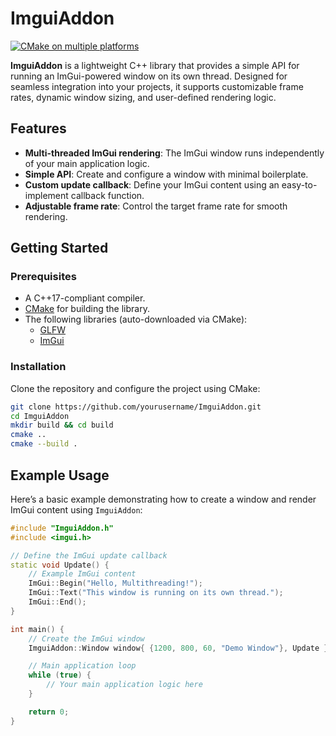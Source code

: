 # ImguiAddon

[![CMake on multiple platforms](https://github.com/Icey1717/ImguiAddon/actions/workflows/cmake-multi-platform.yml/badge.svg)](https://github.com/Icey1717/ImguiAddon/actions/workflows/cmake-multi-platform.yml)

**ImguiAddon** is a lightweight C++ library that provides a simple API for running an ImGui-powered window on its own thread. Designed for seamless integration into your projects, it supports customizable frame rates, dynamic window sizing, and user-defined rendering logic.

## Features

- **Multi-threaded ImGui rendering**: The ImGui window runs independently of your main application logic.
- **Simple API**: Create and configure a window with minimal boilerplate.
- **Custom update callback**: Define your ImGui content using an easy-to-implement callback function.
- **Adjustable frame rate**: Control the target frame rate for smooth rendering.

## Getting Started

### Prerequisites

- A C++17-compliant compiler.
- [CMake](https://cmake.org/) for building the library.
- The following libraries (auto-downloaded via CMake):
  - [GLFW](https://www.glfw.org/)
  - [ImGui](https://github.com/ocornut/imgui)

### Installation

Clone the repository and configure the project using CMake:

```bash
git clone https://github.com/yourusername/ImguiAddon.git
cd ImguiAddon
mkdir build && cd build
cmake ..
cmake --build .
```

## Example Usage

Here’s a basic example demonstrating how to create a window and render ImGui content using `ImguiAddon`:

```cpp
#include "ImguiAddon.h"
#include <imgui.h>

// Define the ImGui update callback
static void Update() {
    // Example ImGui content
    ImGui::Begin("Hello, Multithreading!");
    ImGui::Text("This window is running on its own thread.");
    ImGui::End();
}

int main() {
    // Create the ImGui window
    ImguiAddon::Window window{ {1200, 800, 60, "Demo Window"}, Update };

    // Main application loop
    while (true) {
        // Your main application logic here
    }

    return 0;
}
```
